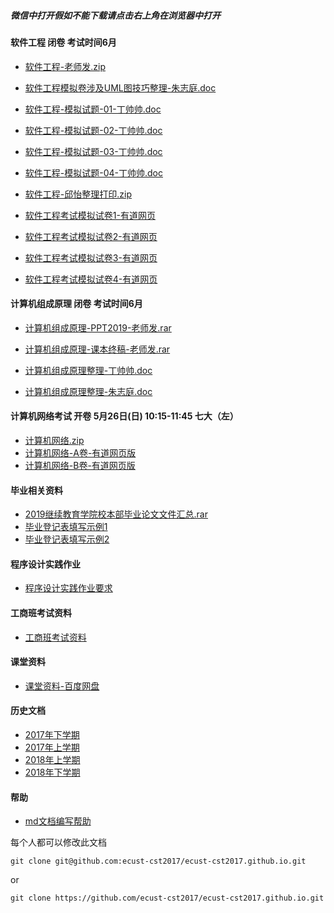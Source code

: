 ##### 微信中打开假如不能下载请点击右上角在浏览器中打开

#### 软件工程 闭卷 考试时间6月
- [软件工程-老师发.zip](http://openpublic.oss-cn-shanghai.aliyuncs.com/2019-first-half/%E8%BD%AF%E4%BB%B6%E5%B7%A5%E7%A8%8B.zip)

- [软件工程模拟卷涉及UML图技巧整理-朱志庭.doc](http://openpublic.oss-cn-shanghai.aliyuncs.com/2019-first-half/%E8%BD%AF%E4%BB%B6%E5%B7%A5%E7%A8%8B%E6%A8%A1%E6%8B%9F%E5%8D%B7%E6%B6%89%E5%8F%8A%E7%9A%84%E7%94%BBUML%E5%9B%BE%E6%8A%80%E5%B7%A7%E6%95%B4%E7%90%86-%E6%9C%B1%E5%BF%97%E5%BA%AD.docx)

- [软件工程-模拟试题-01-丁帅帅.doc](http://openpublic.oss-cn-shanghai.aliyuncs.com/2019-first-half/%E8%BD%AF%E4%BB%B6%E5%B7%A5%E7%A8%8B-%E6%A8%A1%E6%8B%9F%E8%AF%95%E9%A2%98-01-%E4%B8%81%E5%B8%85%E5%B8%85.doc)
- [软件工程-模拟试题-02-丁帅帅.doc](http://openpublic.oss-cn-shanghai.aliyuncs.com/2019-first-half/%E8%BD%AF%E4%BB%B6%E5%B7%A5%E7%A8%8B-%E6%A8%A1%E6%8B%9F%E8%AF%95%E9%A2%98-02-%E4%B8%81%E5%B8%85%E5%B8%85.doc)
- [软件工程-模拟试题-03-丁帅帅.doc](http://openpublic.oss-cn-shanghai.aliyuncs.com/2019-first-half/%E8%BD%AF%E4%BB%B6%E5%B7%A5%E7%A8%8B-%E6%A8%A1%E6%8B%9F%E8%AF%95%E9%A2%98-03-%E4%B8%81%E5%B8%85%E5%B8%85.doc)
- [软件工程-模拟试题-04-丁帅帅.doc](http://openpublic.oss-cn-shanghai.aliyuncs.com/2019-first-half/%E8%BD%AF%E4%BB%B6%E5%B7%A5%E7%A8%8B-%E6%A8%A1%E6%8B%9F%E8%AF%95%E9%A2%98-04-%E4%B8%81%E5%B8%85%E5%B8%85.doc)
- [软件工程-邱怡整理打印.zip](http://openpublic.oss-cn-shanghai.aliyuncs.com/2019-first-half/%E8%BD%AF%E4%BB%B6%E5%B7%A5%E7%A8%8B-%E9%82%B1%E6%80%A1.zip)

- [软件工程考试模拟试卷1-有道网页](http://note.youdao.com/noteshare?id=2f9ca8276e935edc5d3d7f3a079509ef&sub=C50FCF800D864A41B07EBC743E28BDF8)
- [软件工程考试模拟试卷2-有道网页](http://note.youdao.com/noteshare?id=830f99905503a793da4e3613a16ac0f3&sub=705C3EDD5D8D4394B66BF64AC0E489AA)
- [软件工程考试模拟试卷3-有道网页](http://note.youdao.com/noteshare?id=9f9c422c09bb3c7c5f1fd9585f8f761e&sub=5BDFA34095264344B7862522F2C1023F)
- [软件工程考试模拟试卷4-有道网页](http://note.youdao.com/noteshare?id=a2b0949b6843518f25fa5c60d527d78a&sub=F4F4C8206BF54F2486FD86CD0F69F81C)

#### 计算机组成原理 闭卷 考试时间6月
- [计算机组成原理-PPT2019-老师发.rar](http://openpublic.oss-cn-shanghai.aliyuncs.com/2019-first-half/%E8%AE%A1%E7%AE%97%E6%9C%BA%E7%BB%84%E6%88%90%E5%8E%9F%E7%90%86-PPT2019.rar)
- [计算机组成原理-课本终稿-老师发.rar](http://openpublic.oss-cn-shanghai.aliyuncs.com/2019-first-half/%E8%AE%A1%E7%AE%97%E6%9C%BA%E7%BB%84%E6%88%90%E5%8E%9F%E7%90%86-%E8%AF%BE%E6%9C%AC%E7%BB%88%E7%A8%BF.RAR)

- [计算机组成原理整理-丁帅帅.doc](http://openpublic.oss-cn-shanghai.aliyuncs.com/2019-first-half/%E8%AE%A1%E7%AE%97%E6%9C%BA%E7%BB%84%E6%88%90%E5%8E%9F%E7%90%86-%E4%B8%81%E5%B8%85%E5%B8%85.docx)
- [计算机组成原理整理-朱志庭.doc](http://openpublic.oss-cn-shanghai.aliyuncs.com/2019-first-half/%E8%AE%A1%E7%AE%97%E6%9C%BA%E7%BB%84%E6%88%90%E5%8E%9F%E7%90%86%E6%95%B4%E7%90%86-%E6%9C%B1%E5%BF%97%E5%BA%AD-20190617.docx)

#### 计算机网络考试 开卷 5月26日(日) 10:15-11:45 七大（左）
- [计算机网络.zip](http://openpublic.oss-cn-shanghai.aliyuncs.com/2019-first-half/%E6%88%90%E6%95%99%E8%AE%A1%E7%AE%97%E6%9C%BA%E7%BD%91%E7%BB%9C.zip)
- [计算机网络-A卷-有道网页版](https://note.youdao.com/ynoteshare1/index.html?id=b3fb2e037a131f6fd58260d6bcfc3185&type=note)
- [计算机网络-B卷-有道网页版](https://note.youdao.com/ynoteshare1/index.html?id=4e7955241e85677daead8770dfaa1ce7&type=note)

#### 毕业相关资料
- [2019继续教育学院校本部毕业论文文件汇总.rar](http://openpublic.oss-cn-shanghai.aliyuncs.com/2019-second-half/2019%E7%BB%A7%E7%BB%AD%E6%95%99%E8%82%B2%E5%AD%A6%E9%99%A2%E6%A0%A1%E6%9C%AC%E9%83%A8%20%E6%AF%95%E4%B8%9A%E8%AE%BA%E6%96%87%E6%96%87%E4%BB%B6%E6%B1%87%E6%80%BB.rar)
- [毕业登记表填写示例1](2019-first-half/毕业登记表示例1.jpeg)
- [毕业登记表填写示例2](2019-first-half/毕业登记表示例2.jpeg)

#### 程序设计实践作业
- [程序设计实践作业要求](2019-first-half/program-practice.md)

#### 工商班考试资料
- [工商班考试资料](BZ.md)

#### 课堂资料
- [课堂资料-百度网盘](https://pan.baidu.com/s/1b5cj6Y#list/path=%2F)

#### 历史文档
- [2017年下学期](2017-second-half.md)
- [2017年上学期](2017-first-half.md)
- [2018年上学期](2018-first-half.md)
- [2018年下学期](2018-second-half.md)

#### 帮助
- [md文档编写帮助](github-pages-help.md)

每个人都可以修改此文档
```
git clone git@github.com:ecust-cst2017/ecust-cst2017.github.io.git
```
or
```angular2html
git clone https://github.com/ecust-cst2017/ecust-cst2017.github.io.git
```

